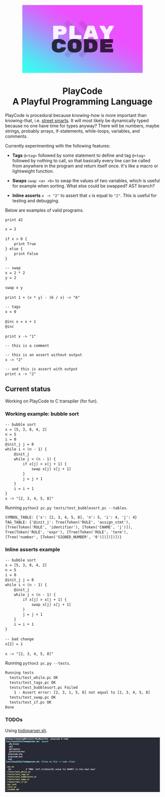 <div align="center">

<a href="https://github.com/mxsjoberg/playcode" alt="PlayCode">
    <img src="misc/playcode.png" height="220"/>
</a>

<h1 style="border-bottom: none">
    <b>PlayCode</b>
    <br>
    A Playful Programming Language
    <br>
</h1>

</div>

PlayCode is procedural because knowing-how is more important than knowing-that, i.e. [street smarts](https://en.wikipedia.org/wiki/Procedural_knowledge). It will most likely be dynamically typed because no one have time for types anyway? There will be numbers, maybe strings, probably arrays, if-statements, while-loops, variables, and comments.

Currently experimenting with the following features:

- **Tags** `@<tag>` followed by some statement to define and tag `@<tag>` followed by nothing to call, so that basically every line can be called from anywhere in the program and return itself once. It's like a macro or lightweight function.

- **Swaps** `swap <a> <b>` to swap the values of two variables, which is useful for example when sorting. What else could be swapped? AST branch?

- **Inline asserts** `x -> "2"` to assert that `x` is equal to `"2"`. This is useful for testing and debugging. 


Below are examples of valid programs.

```
print 42
```

```
x = 2

if x > 0 {
    print True
} else {
    print False
}
```

```
-- swap
x = 2 * 2
y = 2

swap x y

print 1 + (x * y) - (6 / x) -> "6"
```

```
-- tags
x = 0

@inc x = x + 1
@inc

print x -> "1"
```

```
-- this is a comment
```

```
-- this is an assert without output
x -> "2"
```

```
-- and this is assert with output
print x -> "2"
```

## Current status

Working on PlayCode to C transpiler (for fun).

### Working example: bubble sort

```
-- bubble sort
x = [5, 3, 8, 4, 2]
n = 5
i = 0
@init_j j = 0
while i < (n - 1) {
    @init_j
    while j < (n - 1) {
        if x[j] > x[j + 1] {
            swap x[j] x[j + 1]
        }
        j = j + 1
    }
    i = i + 1
}
x -> "[2, 3, 4, 5, 8]"
```

Running `python3 pc.py tests/test_bubblesort.pc --tables`.

```
SYMBOL_TABLE: {'x': [2, 3, 4, 5, 8], 'n': 5, 'i': 4, 'j': 4}
TAG_TABLE: {'@init_j': Tree(Token('RULE', 'assign_stmt'), [Tree(Token('RULE', 'identifier'), [Token('CNAME', 'j')]), Tree(Token('RULE', 'expr'), [Tree(Token('RULE', 'term'), [Tree('number', [Token('SIGNED_NUMBER', '0')])])])])}
```

### Inline asserts example

```
-- bubble sort
x = [5, 3, 8, 4, 2]
n = 5
i = 0
@init_j j = 0
while i < (n - 1) {
    @init_j
    while j < (n - 1) {
        if x[j] > x[j + 1] {
            swap x[j] x[j + 1]
        }
        j = j + 1
    }
    i = i + 1
}

-- bad change
x[2] = 1

x -> "[2, 3, 4, 5, 8]"
```

Running `python3 pc.py --tests`.

```
Running tests
  tests/test_while.pc OK
  tests/test_tags.pc OK
  tests/test_bubblesort.pc Failed
    1 - Assert error: [2, 3, 1, 5, 8] not equal to [2, 3, 4, 5, 8]
  tests/test_swap.pc OK
  tests/test_if.pc OK
Done
```

### TODOs

Using [todoparser.sh](https://github.com/mxsjoberg/todoparser).

![todo.png](misc/todo.png)

